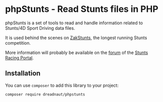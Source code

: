 # phpStunts - Read Stunts files in PHP

phpStunts is a set of tools to read and handle information related to Stunts/4D Sport Driving data files.

It is used behind the scenes on [ZakStunts](http://zak.stunts.hu), the longest running Stunts competition.

More information will probably be available on the [forum](http://forum.stunts.hu) of the [Stunts Racing Portal](http://stunts.hu).


## Installation

You can use `composer` to add this library to your project:

```
composer require dreadnaut/phpstunts
```

